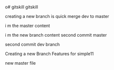 o# gitskill
gitskill

creating  a new  branch is quick
merge dev to master

i m  the master content

i m the new branch content
second commit master

second commit dev branch

Creating  a new Branch Features for simple11



new master file
